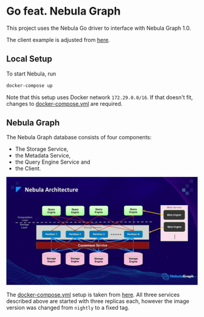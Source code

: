 # Go feat. Nebula Graph

This project uses the Nebula Go driver to interface with Nebula Graph 1.0.

The client example is adjusted from [here](https://github.com/vesoft-inc/nebula-go/blob/master/example/graph_client_example.go).

## Local Setup

To start Nebula, run

```bash
docker-compose up
```

Note that this setup uses Docker network `172.29.0.0/16`.
If that doesn't fit, changes to [docker-compose.yml](docker-compose.yml) are required.

## Nebula Graph

The Nebula Graph database consists of four components:

- The Storage Service,
- the Metadata Service,
- the Query Engine Service and
- the Client.

![Nebula Architecture](.readme/nebula-architecture.jpg)

The [docker-compose.yml](docker-compose.yml) setup is taken from
[here](https://github.com/vesoft-inc/nebula-docker-compose/tree/v1.0). 
All three services described above are started with three replicas each,
however the image version was changed from `nightly` to a fixed tag.
